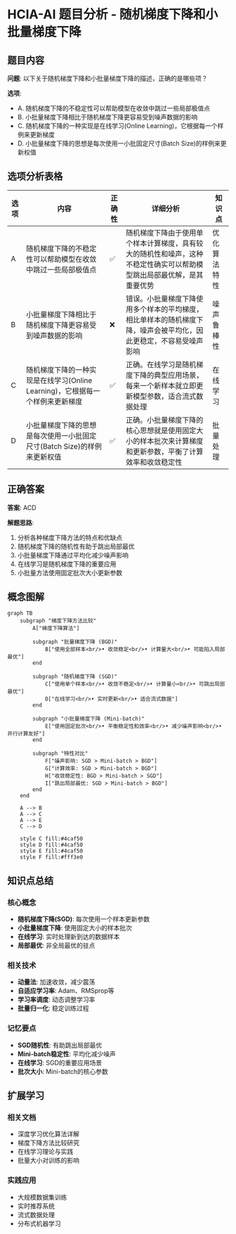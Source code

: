 # HCIA-AI 题目分析 - 随机梯度下降和小批量梯度下降

## 题目内容

**问题**: 以下关于随机梯度下降和小批量梯度下降的描述，正确的是哪些项？

**选项**:
- A. 随机梯度下降的不稳定性可以帮助模型在收敛中跳过一些局部极值点
- B. 小批量梯度下降相比于随机梯度下降更容易受到噪声数据的影响
- C. 随机梯度下降的一种实现是在线学习(Online Learning)，它根据每一个样例来更新梯度
- D. 小批量梯度下降的思想是每次使用一小批固定尺寸(Batch Size)的样例来更新权值

## 选项分析表格

| 选项 | 内容 | 正确性 | 详细分析 | 知识点 |
|------|------|--------|----------|--------|
| A | 随机梯度下降的不稳定性可以帮助模型在收敛中跳过一些局部极值点 | ✅ | 随机梯度下降由于使用单个样本计算梯度，具有较大的随机性和噪声，这种不稳定性确实可以帮助模型跳出局部最优解，是其重要优势 | 优化算法特性 |
| B | 小批量梯度下降相比于随机梯度下降更容易受到噪声数据的影响 | ❌ | 错误。小批量梯度下降使用多个样本的平均梯度，相比单样本的随机梯度下降，噪声会被平均化，因此更稳定，不容易受噪声影响 | 噪声鲁棒性 |
| C | 随机梯度下降的一种实现是在线学习(Online Learning)，它根据每一个样例来更新梯度 | ✅ | 正确。在线学习是随机梯度下降的典型应用场景，每来一个新样本就立即更新模型参数，适合流式数据处理 | 在线学习 |
| D | 小批量梯度下降的思想是每次使用一小批固定尺寸(Batch Size)的样例来更新权值 | ✅ | 正确。小批量梯度下降的核心思想就是使用固定大小的样本批次来计算梯度和更新参数，平衡了计算效率和收敛稳定性 | 批量处理 |

## 正确答案
**答案**: ACD

**解题思路**: 
1. 分析各种梯度下降方法的特点和优缺点
2. 随机梯度下降的随机性有助于跳出局部最优
3. 小批量梯度下降通过平均化减少噪声影响
4. 在线学习是随机梯度下降的重要应用
5. 小批量方法使用固定批次大小更新参数

## 概念图解

```mermaid
graph TB
    subgraph "梯度下降方法比较"
        A["梯度下降算法"]
        
        subgraph "批量梯度下降 (BGD)"
            B["使用全部样本<br/>• 收敛稳定<br/>• 计算量大<br/>• 可能陷入局部最优"]
        end
        
        subgraph "随机梯度下降 (SGD)"
            C["使用单个样本<br/>• 收敛不稳定<br/>• 计算量小<br/>• 可跳出局部最优"]
            D["在线学习<br/>• 实时更新<br/>• 适合流式数据"]
        end
        
        subgraph "小批量梯度下降 (Mini-batch)"
            E["使用固定批次<br/>• 平衡稳定性和效率<br/>• 减少噪声影响<br/>• 并行计算友好"]
        end
        
        subgraph "特性对比"
            F["噪声影响: SGD > Mini-batch > BGD"]
            G["计算效率: SGD > Mini-batch > BGD"]
            H["收敛稳定性: BGD > Mini-batch > SGD"]
            I["跳出局部最优: SGD > Mini-batch > BGD"]
        end
    end
    
    A --> B
    A --> C
    A --> E
    C --> D
    
    style C fill:#4caf50
    style D fill:#4caf50
    style E fill:#4caf50
    style F fill:#fff3e0
```

## 知识点总结

### 核心概念
- **随机梯度下降(SGD)**: 每次使用一个样本更新参数
- **小批量梯度下降**: 使用固定大小的样本批次
- **在线学习**: 实时处理新到达的数据样本
- **局部最优**: 非全局最优的驻点

### 相关技术
- **动量法**: 加速收敛，减少震荡
- **自适应学习率**: Adam、RMSprop等
- **学习率调度**: 动态调整学习率
- **批量归一化**: 稳定训练过程

### 记忆要点
- **SGD随机性**: 有助跳出局部最优
- **Mini-batch稳定性**: 平均化减少噪声
- **在线学习**: SGD的重要应用场景
- **批次大小**: Mini-batch的核心参数

## 扩展学习

### 相关文档
- 深度学习优化算法详解
- 梯度下降方法比较研究
- 在线学习理论与实践
- 批量大小对训练的影响

### 实践应用
- 大规模数据集训练
- 实时推荐系统
- 流式数据处理
- 分布式机器学习